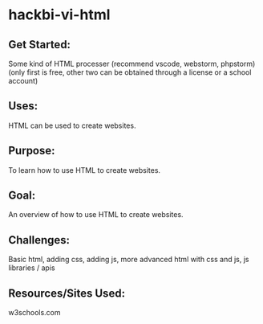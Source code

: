 # hackbi-vi-html

## Get Started:
Some kind of HTML processer (recommend vscode, webstorm, phpstorm) (only first is free, other two
can be obtained through a license or a school account)

## Uses:
HTML can be used to create websites.

## Purpose:
To learn how to use HTML to create websites.

## Goal: 
An overview of how to use HTML to create websites.

## Challenges: 
Basic html, adding css, adding js, more advanced html with css and js, js libraries / apis

## Resources/Sites Used:
w3schools.com

